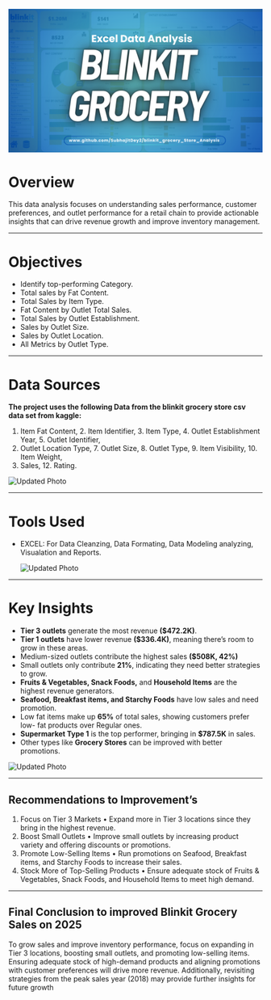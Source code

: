 ![Updated Photo](https://github.com/SubhajitDey2/blinkit_grocery_analysis/blob/main/blinkitgroceryanalysis.png)
# Overview
This data analysis focuses on understanding sales performance, customer preferences, and outlet performance for a retail chain to provide actionable insights that can drive revenue growth and improve inventory management.
__________________________________________________________________________________________________________________________________________________________________________________________

# Objectives
* Identify top-performing Category.
* Total sales by Fat Content.
* Total Sales by Item Type.
* Fat Content by Outlet Total Sales.
* Total Sales by Outlet Establishment.
* Sales by Outlet Size.
* Sales by Outlet Location.
* All Metrics by Outlet Type.
___________________________________________________________________________________________________________________________________________________________________________________________

# Data Sources

**The project uses the following Data from the blinkit grocery store csv data set from kaggle:**
1. Item Fat Content, 2. Item Identifier, 3. Item Type, 4. Outlet Establishment Year, 5. Outlet Identifier,
6. Outlet Location Type, 7. Outlet Size, 8. Outlet Type, 9. Item Visibility, 10. Item Weight,
11. Sales, 12. Rating.

    
![Updated Photo](https://github.com/SubhajitDey2/blinkit_grocery_store_analysis/blob/main/data_set_sorted.PNG)

___________________________________________________________________________________________________________________________________________________________________________________________



# Tools Used

* EXCEL: For Data Cleanzing, Data Formating, Data Modeling analyzing, Visualation and Reports.

  ![Updated Photo](https://github.com/SubhajitDey2/blinkit_grocery_store_analysis/blob/main/Pivot_Tables.PNG)
__________________________________________________________________________________________________________________________________________________________________________________________

# Key Insights

* **Tier 3 outlets** generate the most revenue **($472.2K)**. 
* **Tier 1 outlets** have lower revenue **($336.4K)**, meaning there’s room to grow in these areas.
* Medium-sized outlets contribute the highest sales **($508K, 42%)**
* Small outlets only contribute **21%**, indicating they need better strategies to grow.
* **Fruits & Vegetables, Snack Foods,** and **Household Items** are the highest revenue generators.
* **Seafood, Breakfast items, and Starchy Foods** have low sales and need promotion.
* Low fat items make up **65%** of total sales, showing customers prefer low- fat products over Regular ones.
*  **Supermarket Type 1** is the top performer, bringing in **$787.5K** in sales.
*   Other types like **Grocery Stores** can be improved with better promotions.

![Updated Photo](https://github.com/SubhajitDey2/blinkit_grocery_store_analysis/blob/main/Visualization.PNG)
__________________________________________________________________________________________________________________________________________________________________________________________________


## Recommendations to Improvement’s

1. Focus on Tier 3 Markets
• Expand more in Tier 3 locations since they bring in the highest revenue.
2. Boost Small Outlets
• Improve small outlets by increasing product variety and offering discounts or promotions.
3. Promote Low-Selling Items
• Run promotions on Seafood, Breakfast items, and Starchy Foods to increase their sales.
4. Stock More of Top-Selling Products
• Ensure adequate stock of Fruits & Vegetables, Snack Foods, and Household Items to meet high demand.


__________________________________________________________________________________________________________________________________________
## Final Conclusion to improved Blinkit Grocery Sales on 2025

To grow sales and improve inventory performance, focus on expanding in Tier 3 locations, boosting 
small outlets, and promoting low-selling items. Ensuring adequate stock of high-demand products 
and aligning promotions with customer preferences will drive more revenue. Additionally, revisiting 
strategies from the peak sales year (2018) may provide further insights for future growth


